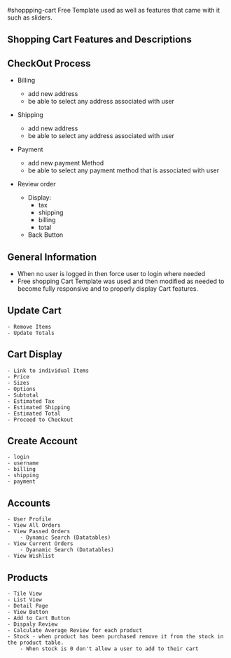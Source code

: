 #shoppping-cart
Free Template used as well as features that came with it such as sliders. 

Shopping Cart Features and Descriptions
---------------------------------------

CheckOut Process
------------------
- Billing
	- add new address
	- be able to select any address associated with user
- Shipping

	- add new address
	- be able to select any address associated with user
- Payment
	- add new payment Method
	- be able to select any payment method that is associated with user
- Review order
	- Display:
		- tax
		- shipping
		- billing
		- total
	- Back Button

General Information
---------------------
 - When no user is logged in then force user to login where needed
 - Free shopping Cart Template was used and then modified as needed to become fully responsive and to properly display Cart features.

Update Cart
-------------
	- Remove Items
	- Update Totals
Cart Display
---------------
	- Link to individual Items
	- Price
	- Sizes
	- Options
	- Subtotal
	- Estimated Tax
	- Estimated Shipping
	- Estimated Total
	- Proceed to Checkout
Create Account
---------------
	- login
	- username
	- billing
	- shipping
	- payment

Accounts 
---------
	- User Profile
	- View All Orders
	- View Passed Orders
		- Dynamic Search (Datatables)
	- View Current Orders
		- Dyanamic Search (Datatables)
	- View Wishlist

Products
-----------
	- Tile View
	- List View
	- Detail Page
	- View Button
	- Add to Cart Button
	- Dispaly Review
	- Calculate Average Review for each product
	- Stock - when product has been purchased remove it from the stock in the product table.
		- When stock is 0 don't allow a user to add to their cart

